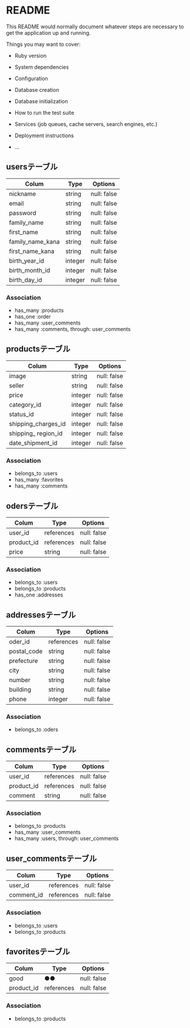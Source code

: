 # README

This README would normally document whatever steps are necessary to get the
application up and running.

Things you may want to cover:

* Ruby version

* System dependencies

* Configuration

* Database creation

* Database initialization

* How to run the test suite

* Services (job queues, cache servers, search engines, etc.)

* Deployment instructions

* ...



## usersテーブル

| Colum                | Type       | Options      |
| -------------------- | ---------- | ------------ |
| nickname             | string     | null: false  |
| email                | string     | null: false  |
| password             | string     | null: false  |
| family_name          | string     | null: false  |
| first_name           | string     | null: false  |
| family_name_kana     | string     | null: false  |
| first_name_kana      | string     | null: false  |
| birth_year_id        | integer    | null: false  |
| birth_month_id       | integer    | null: false  |
| birth_day_id         | integer    | null: false  |

### Association
- has_many   :products
- has_one    :order
- has_many   :user_comments
- has_many   :comments, through: user_comments



## productsテーブル

| Colum                | Type       | Options      |
| -------------------- | ---------- | ------------ |
| image                | string     | null: false  |
| seller               | string     | null: false  |
| price                | integer    | null: false  |
| category_id          | integer    | null: false  |
| status_id            | integer    | null: false  |
| shipping_charges_id  | integer    | null: false  |
| shipping_ region_id  | integer    | null: false  |
| date_shipment_id     | integer    | null: false  |

### Association
- belongs_to   :users
- has_many     :favorites
- has_many     :comments



## odersテーブル

| Colum                | Type       | Options      |
| -------------------- | ---------- | ------------ |
| user_id              | references | null: false  |
| product_id           | references | null: false  |
| price                | string     | null: false  |

### Association
- belongs_to   :users
- belongs_to   :products
- has_one      :addresses



## addressesテーブル

| Colum                | Type       | Options      |
| -------------------- | ---------- | ------------ |
| oder_id              | references | null: false  |
| postal_code          | string     | null: false  |
| prefecture           | string     | null: false  |
| city                 | string     | null: false  |
| number               | string     | null: false  |
| building             | string     | null: false  |
| phone                | integer    | null: false  |

### Association
- belongs_to  :oders



## commentsテーブル

| Colum                | Type       | Options      |
| -------------------- | ---------- | ------------ |
| user_id              | references | null: false  |
| product_id           | references | null: false  |
| comment              | string     | null: false  |

### Association
- belongs_to  :products
- has_many    :user_comments
- has_many :users, through: user_comments



## user_commentsテーブル

| Colum                | Type       | Options      |
| -------------------- | ---------- | ------------ |
| user_id              | references | null: false  |
| comment_id           | references | null: false  |

### Association
- belongs_to  :users
- belongs_to  :products



## favoritesテーブル
| Colum                | Type       | Options      |
| -------------------- | ---------- | ------------ |
| good                 | ●●         | null: false  |
| product_id           | references | null: false  |

### Association
- belongs_to  :products